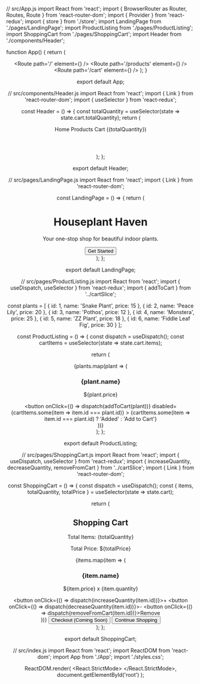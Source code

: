 // src/App.js
import React from 'react';
import { BrowserRouter as Router, Routes, Route } from 'react-router-dom';
import { Provider } from 'react-redux';
import { store } from './store';
import LandingPage from './pages/LandingPage';
import ProductListing from './pages/ProductListing';
import ShoppingCart from './pages/ShoppingCart';
import Header from './components/Header';

function App() {
  return (
    <Provider store={store}>
      <Router>
        <Header />
        <Routes>
          <Route path='/' element={<LandingPage />} />
          <Route path='/products' element={<ProductListing />} />
          <Route path='/cart' element={<ShoppingCart />} />
        </Routes>
      </Router>
    </Provider>
  );
}

export default App;

// src/components/Header.js
import React from 'react';
import { Link } from 'react-router-dom';
import { useSelector } from 'react-redux';

const Header = () => {
  const totalQuantity = useSelector(state => state.cart.totalQuantity);
  return (
    <header>
      <nav>
        <Link to='/'>Home</Link>
        <Link to='/products'>Products</Link>
        <Link to='/cart'>Cart ({totalQuantity})</Link>
      </nav>
    </header>
  );
};

export default Header;

// src/pages/LandingPage.js
import React from 'react';
import { Link } from 'react-router-dom';

const LandingPage = () => {
  return (
    <div className='landing-page'>
      <h1>Houseplant Haven</h1>
      <p>Your one-stop shop for beautiful indoor plants.</p>
      <Link to='/products'>
        <button>Get Started</button>
      </Link>
    </div>
  );
};

export default LandingPage;

// src/pages/ProductListing.js
import React from 'react';
import { useDispatch, useSelector } from 'react-redux';
import { addToCart } from '../cartSlice';

const plants = [
  { id: 1, name: 'Snake Plant', price: 15 },
  { id: 2, name: 'Peace Lily', price: 20 },
  { id: 3, name: 'Pothos', price: 12 },
  { id: 4, name: 'Monstera', price: 25 },
  { id: 5, name: 'ZZ Plant', price: 18 },
  { id: 6, name: 'Fiddle Leaf Fig', price: 30 }
];

const ProductListing = () => {
  const dispatch = useDispatch();
  const cartItems = useSelector(state => state.cart.items);

  return (
    <div className='product-listing'>
      {plants.map(plant => (
        <div key={plant.id} className='plant-item'>
          <h3>{plant.name}</h3>
          <p>${plant.price}</p>
          <button
            onClick={() => dispatch(addToCart(plant))}
            disabled={cartItems.some(item => item.id === plant.id)}
          >
            {cartItems.some(item => item.id === plant.id) ? 'Added' : 'Add to Cart'}
          </button>
        </div>
      ))}
    </div>
  );
};

export default ProductListing;

// src/pages/ShoppingCart.js
import React from 'react';
import { useDispatch, useSelector } from 'react-redux';
import { increaseQuantity, decreaseQuantity, removeFromCart } from '../cartSlice';
import { Link } from 'react-router-dom';

const ShoppingCart = () => {
  const dispatch = useDispatch();
  const { items, totalQuantity, totalPrice } = useSelector(state => state.cart);

  return (
    <div className='shopping-cart'>
      <h2>Shopping Cart</h2>
      <p>Total Items: {totalQuantity}</p>
      <p>Total Price: ${totalPrice}</p>
      {items.map(item => (
        <div key={item.id} className='cart-item'>
          <h3>{item.name}</h3>
          <p>${item.price} x {item.quantity}</p>
          <button onClick={() => dispatch(increaseQuantity(item.id))}>+</button>
          <button onClick={() => dispatch(decreaseQuantity(item.id))}>-</button>
          <button onClick={() => dispatch(removeFromCart(item.id))}>Remove</button>
        </div>
      ))}
      <button>Checkout (Coming Soon)</button>
      <Link to='/products'>
        <button>Continue Shopping</button>
      </Link>
    </div>
  );
};

export default ShoppingCart;

// src/index.js
import React from 'react';
import ReactDOM from 'react-dom';
import App from './App';
import './styles.css';

ReactDOM.render(
  <React.StrictMode>
    <App />
  </React.StrictMode>,
  document.getElementById('root')
);
